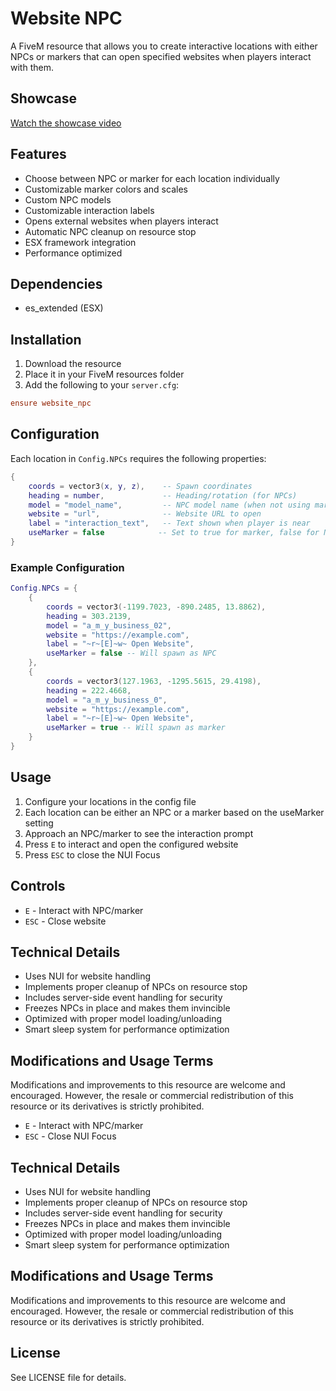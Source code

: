 # Website NPC

A FiveM resource that allows you to create interactive locations with either NPCs or markers that can open specified websites when players interact with them.

## Showcase
[Watch the showcase video](https://streamable.com/wwtpxb)

## Features

- Choose between NPC or marker for each location individually
- Customizable marker colors and scales
- Custom NPC models
- Customizable interaction labels
- Opens external websites when players interact
- Automatic NPC cleanup on resource stop
- ESX framework integration
- Performance optimized

## Dependencies

- es_extended (ESX)

## Installation

1. Download the resource
2. Place it in your FiveM resources folder
3. Add the following to your `server.cfg`:
```cfg
ensure website_npc
```

## Configuration

Each location in `Config.NPCs` requires the following properties:

```lua
{
    coords = vector3(x, y, z),    -- Spawn coordinates
    heading = number,             -- Heading/rotation (for NPCs)
    model = "model_name",         -- NPC model name (when not using marker)
    website = "url",              -- Website URL to open
    label = "interaction_text",   -- Text shown when player is near
    useMarker = false            -- Set to true for marker, false for NPC
}
```

### Example Configuration

```lua
Config.NPCs = {
    {
        coords = vector3(-1199.7023, -890.2485, 13.8862),
        heading = 303.2139,
        model = "a_m_y_business_02",
        website = "https://example.com",
        label = "~r~[E]~w~ Open Website",
        useMarker = false -- Will spawn as NPC
    },
    {
        coords = vector3(127.1963, -1295.5615, 29.4198),
        heading = 222.4668,
        model = "a_m_y_business_0",
        website = "https://example.com",
        label = "~r~[E]~w~ Open Website",
        useMarker = true -- Will spawn as marker
    }
}
```

## Usage

1. Configure your locations in the config file
2. Each location can be either an NPC or a marker based on the useMarker setting
3. Approach an NPC/marker to see the interaction prompt
4. Press `E` to interact and open the configured website
5. Press `ESC` to close the NUI Focus 

## Controls

- `E` - Interact with NPC/marker
- `ESC` - Close website

## Technical Details

- Uses NUI for website handling
- Implements proper cleanup of NPCs on resource stop
- Includes server-side event handling for security
- Freezes NPCs in place and makes them invincible
- Optimized with proper model loading/unloading
- Smart sleep system for performance optimization

## Modifications and Usage Terms

Modifications and improvements to this resource are welcome and encouraged. However, the resale or commercial redistribution of this resource or its derivatives is strictly prohibited.

- `E` - Interact with NPC/marker
- `ESC` - Close NUI Focus

## Technical Details

- Uses NUI for website handling
- Implements proper cleanup of NPCs on resource stop
- Includes server-side event handling for security
- Freezes NPCs in place and makes them invincible
- Optimized with proper model loading/unloading
- Smart sleep system for performance optimization

## Modifications and Usage Terms

Modifications and improvements to this resource are welcome and encouraged. However, the resale or commercial redistribution of this resource or its derivatives is strictly prohibited.

## License

See LICENSE file for details.
